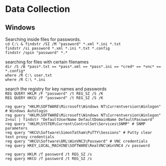# Data Collection  

## Windows  

Searching inside files for passwords.  
`cd C:\ & findstr /SI /M "password" *.xml *.ini *.txt`  
`findstr /si password *.xml *.ini *.txt *.config`  
`findstr /spin "password" *.*`  

searching for files with certain filenames  
`dir /S /B *pass*.txt == *pass*.xml == *pass*.ini == *cred* == *vnc* == *.config*`  
`where /R C:\ user.txt`  
`where /R C:\ *.ini`  

search the registry for key names and passwords  
`REG QUERY HKLM /F "password" /t REG_SZ /S /K`  
`REG QUERY HKCU /F "password" /t REG_SZ /S /K`  

`reg query "HKLM\SOFTWARE\Microsoft\Windows NT\Currentversion\Winlogon" # Windows Autologin`  
`reg query "HKLM\SOFTWARE\Microsoft\Windows NT\Currentversion\Winlogon" 2>nul | findstr "DefaultUserName DefaultDomainName DefaultPassword"`  
`reg query "HKLM\SYSTEM\Current\ControlSet\Services\SNMP" # SNMP parameters`  
`reg query "HKCU\Software\SimonTatham\PuTTY\Sessions" # Putty clear text proxy credentials`  
`reg query "HKCU\Software\ORL\WinVNC3\Password" # VNC credentials`  
`reg query HKEY_LOCAL_MACHINE\SOFTWARE\RealVNC\WinVNC4 /v password`  

`reg query HKLM /f password /t REG_SZ /s`   
`reg query HKCU /f password /t REG_SZ /s`  
